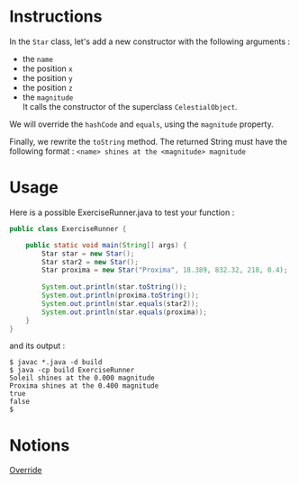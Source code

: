 # Instructions

In the `Star` class, let's add a new constructor with the following arguments : 
* the `name`
* the position `x`
* the position `y`
* the position `z`
* the `magnitude`  
It calls the constructor of the superclass `CelestialObject`.

We will override the `hashCode` and `equals`, using the `magnitude` property.

Finally, we rewrite the `toString` method. The returned String must have the following format : `<name> shines at the <magnitude> magnitude`

# Usage

Here is a possible ExerciseRunner.java to test your function :

```java
public class ExerciseRunner {

    public static void main(String[] args) {
        Star star = new Star();
        Star star2 = new Star();
        Star proxima = new Star("Proxima", 18.389, 832.32, 218, 0.4);
        
        System.out.println(star.toString());
        System.out.println(proxima.toString());
        System.out.println(star.equals(star2));
        System.out.println(star.equals(proxima));
    }
}
```

and its output :

```shell
$ javac *.java -d build
$ java -cp build ExerciseRunner 
Soleil shines at the 0.000 magnitude
Proxima shines at the 0.400 magnitude
true
false
$ 
```

# Notions

[Override](https://docs.oracle.com/javase/tutorial/java/IandI/override.html)  